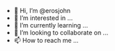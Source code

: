 - 👋 Hi, I’m @erosjohn
- 👀 I’m interested in ...
- 🌱 I’m currently learning ...
- 💞️ I’m looking to collaborate on ...
- 📫 How to reach me ...

<!---
erosjohn/erosjohn is a ✨ special ✨ repository because its `README.md` (this file) appears on your GitHub profile.
You can click the Preview link to take a look at your changes.
--->
